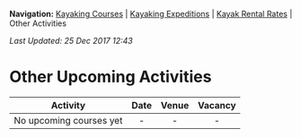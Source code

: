 **Navigation:** [Kayaking Courses](index) &#124; [Kayaking Expeditions](expedition) &#124; [Kayak Rental Rates](rental) &#124; Other Activities

_Last Updated: 25 Dec 2017 12:43_
# Other Upcoming Activities

Activity | Date | Venue | Vacancy
:---:|:---:|:---:|:---:
No upcoming courses yet|-|-|-

